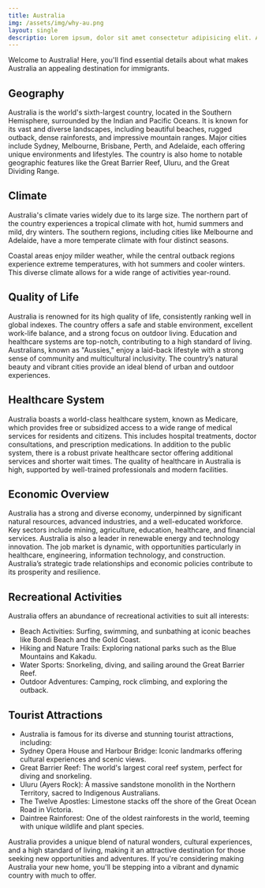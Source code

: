 ```yaml
---
title: Australia
img: /assets/img/why-au.png
layout: single
descriptio: Lorem ipsum, dolor sit amet consectetur adipisicing elit. Aliquid quasi similique totam, molestias necessitatibus rem dignissimos reprehenderit facilis laborum qui.
---
```


Welcome to Australia! Here, you'll find essential details about what makes Australia an appealing destination for immigrants.

## Geography



Australia is the world's sixth-largest country, located in the Southern Hemisphere, surrounded by the Indian and Pacific Oceans. It is known for its vast and diverse landscapes, including beautiful beaches, rugged outback, dense rainforests, and impressive mountain ranges. Major cities include Sydney, Melbourne, Brisbane, Perth, and Adelaide, each offering unique environments and lifestyles. The country is also home to notable geographic features like the Great Barrier Reef, Uluru, and the Great Dividing Range.

## Climate



Australia's climate varies widely due to its large size. The northern part of the country experiences a tropical climate with hot, humid summers and mild, dry winters. The southern regions, including cities like Melbourne and Adelaide, have a more temperate climate with four distinct seasons.

Coastal areas enjoy milder weather, while the central outback regions experience extreme temperatures, with hot summers and cooler winters. This diverse climate allows for a wide range of activities year-round.

## Quality of Life



Australia is renowned for its high quality of life, consistently ranking well in global indexes. The country offers a safe and stable environment, excellent work-life balance, and a strong focus on outdoor living. Education and healthcare systems are top-notch, contributing to a high standard of living. Australians, known as "Aussies," enjoy a laid-back lifestyle with a strong sense of community and multicultural inclusivity. The country’s natural beauty and vibrant cities provide an ideal blend of urban and outdoor experiences.

## Healthcare System



Australia boasts a world-class healthcare system, known as Medicare, which provides free or subsidized access to a wide range of medical services for residents and citizens. This includes hospital treatments, doctor consultations, and prescription medications. In addition to the public system, there is a robust private healthcare sector offering additional services and shorter wait times. The quality of healthcare in Australia is high, supported by well-trained professionals and modern facilities.

## Economic Overview



Australia has a strong and diverse economy, underpinned by significant natural resources, advanced industries, and a well-educated workforce. Key sectors include mining, agriculture, education, healthcare, and financial services. Australia is also a leader in renewable energy and technology innovation. The job market is dynamic, with opportunities particularly in healthcare, engineering, information technology, and construction. Australia’s strategic trade relationships and economic policies contribute to its prosperity and resilience.

## Recreational Activities

Australia offers an abundance of recreational activities to suit all interests:

- Beach Activities: Surfing, swimming, and sunbathing at iconic beaches like Bondi Beach and the Gold Coast.
- Hiking and Nature Trails: Exploring national parks such as the Blue Mountains and Kakadu.
- Water Sports: Snorkeling, diving, and sailing around the Great Barrier Reef.
- Outdoor Adventures: Camping, rock climbing, and exploring the outback.



## Tourist Attractions

- Australia is famous for its diverse and stunning tourist attractions, including:
- Sydney Opera House and Harbour Bridge: Iconic landmarks offering cultural experiences and scenic views.
- Great Barrier Reef: The world's largest coral reef system, perfect for diving and snorkeling.
- Uluru (Ayers Rock): A massive sandstone monolith in the Northern Territory, sacred to Indigenous Australians.
- The Twelve Apostles: Limestone stacks off the shore of the Great Ocean Road in Victoria.
- Daintree Rainforest: One of the oldest rainforests in the world, teeming with unique wildlife and plant species.



Australia provides a unique blend of natural wonders, cultural experiences, and a high standard of living, making it an attractive destination for those seeking new opportunities and adventures. If you're considering making Australia your new home, you'll be stepping into a vibrant and dynamic country with much to offer.
